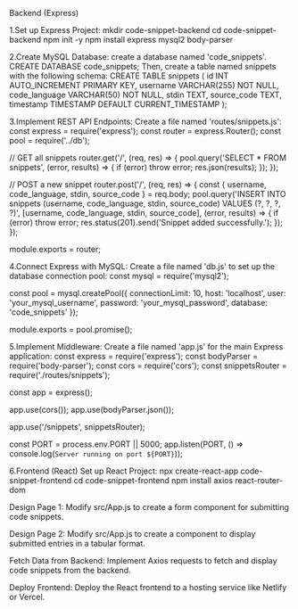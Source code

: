 Backend (Express)

1.Set up Express Project:
mkdir code-snippet-backend
cd code-snippet-backend
npm init -y
npm install express mysql2 body-parser

2.Create MySQL Database:
create a database named 'code_snippets'.
CREATE DATABASE code_snippets;
Then, create a table named snippets with the following schema:
CREATE TABLE snippets (
    id INT AUTO_INCREMENT PRIMARY KEY,
    username VARCHAR(255) NOT NULL,
    code_language VARCHAR(50) NOT NULL,
    stdin TEXT,
    source_code TEXT,
    timestamp TIMESTAMP DEFAULT CURRENT_TIMESTAMP
);

3.Implement REST API Endpoints:
Create a file named 'routes/snippets.js':
const express = require('express');
const router = express.Router();
const pool = require('../db');

// GET all snippets
router.get('/', (req, res) => {
    pool.query('SELECT * FROM snippets', (error, results) => {
        if (error) throw error;
        res.json(results);
    });
});

// POST a new snippet
router.post('/', (req, res) => {
    const { username, code_language, stdin, source_code } = req.body;
    pool.query('INSERT INTO snippets (username, code_language, stdin, source_code) VALUES (?, ?, ?, ?)', [username, code_language, stdin, source_code], (error, results) => {
        if (error) throw error;
        res.status(201).send('Snippet added successfully.');
    });
});

module.exports = router;

4.Connect Express with MySQL:
Create a file named 'db.js' to set up the database connection pool:
const mysql = require('mysql2');

const pool = mysql.createPool({
    connectionLimit: 10,
    host: 'localhost',
    user: 'your_mysql_username',
    password: 'your_mysql_password',
    database: 'code_snippets'
});

module.exports = pool.promise();

5.Implement Middleware:
Create a file named 'app.js' for the main Express application:
const express = require('express');
const bodyParser = require('body-parser');
const cors = require('cors');
const snippetsRouter = require('./routes/snippets');

const app = express();

app.use(cors());
app.use(bodyParser.json());

app.use('/snippets', snippetsRouter);

const PORT = process.env.PORT || 5000;
app.listen(PORT, () => console.log(`Server running on port ${PORT}`));

6.Frontend (React)
Set up React Project:
npx create-react-app code-snippet-frontend
cd code-snippet-frontend
npm install axios react-router-dom

Design Page 1:
Modify src/App.js to create a form component for submitting code snippets.

Design Page 2:
Modify src/App.js to create a component to display submitted entries in a tabular format.

Fetch Data from Backend:
Implement Axios requests to fetch and display code snippets from the backend.

Deploy Frontend:
Deploy the React frontend to a hosting service like Netlify or Vercel.
